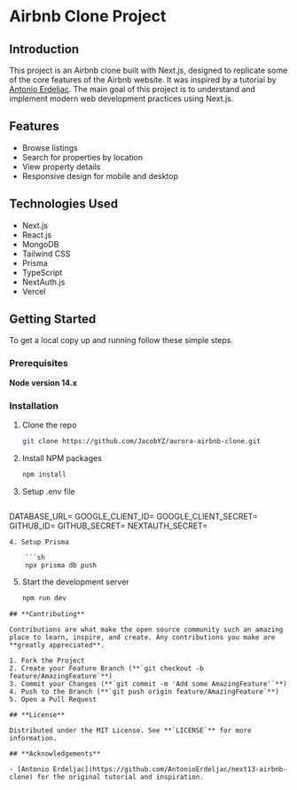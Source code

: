 # Airbnb Clone Project

## Introduction

This project is an Airbnb clone built with Next.js, designed to replicate some of the core features of the Airbnb website. It was inspired by a tutorial by [Antonio Erdeljac](https://github.com/AntonioErdeljac/next13-airbnb-clone). The main goal of this project is to understand and implement modern web development practices using Next.js.

## Features

- Browse listings
- Search for properties by location
- View property details
- Responsive design for mobile and desktop

## Technologies Used

- Next.js
- React.js
- MongoDB
- Tailwind CSS
- Prisma
- TypeScript
- NextAuth.js
- Vercel

## Getting Started

To get a local copy up and running follow these simple steps.

### Prerequisites

**Node version 14.x**

### **Installation**

1. Clone the repo
    
    ```sh
    git clone https://github.com/JacobYZ/aurora-airbnb-clone.git
    
2. Install NPM packages
    
    ```sh
    npm install
    
3. Setup .env file
    
    ```js
DATABASE_URL=
GOOGLE_CLIENT_ID=
GOOGLE_CLIENT_SECRET=
GITHUB_ID=
GITHUB_SECRET=
NEXTAUTH_SECRET=
```
4. Setup Prisma
    
    ```sh
    npx prisma db push
```
5. Start the development server
    
    ```sh
    npm run dev
```
## **Contributing**

Contributions are what make the open source community such an amazing place to learn, inspire, and create. Any contributions you make are **greatly appreciated**.

1. Fork the Project
2. Create your Feature Branch (**`git checkout -b feature/AmazingFeature`**)
3. Commit your Changes (**`git commit -m 'Add some AmazingFeature'`**)
4. Push to the Branch (**`git push origin feature/AmazingFeature`**)
5. Open a Pull Request

## **License**

Distributed under the MIT License. See **`LICENSE`** for more information.

## **Acknowledgements**

- [Antonio Erdeljac](https://github.com/AntonioErdeljac/next13-airbnb-clone) for the original tutorial and inspiration.